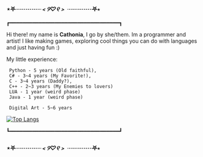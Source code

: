 ###    		⋆⛧*┈┈┈┈﹤୨♡୧﹥ ┈┈┈┈*⛧⋆
┏━━━━━━━━━━━━━━━━━━━━━━━━━━━━━━━━━━┓
 
 Hi there! my name is **Cathonia**, I go by she/them.
 Im a programmer and artist! I like making games, 
 exploring cool things you can do with languages and just having fun :)
 
 My little experience:
 ```
  Python - 5 years (Old faithful),
  C# - 3~4 years (My Favorite!),
  C - 3~4 years (Daddy?),
  C++ - 2~3 years (My Enemies to lovers)
  LUA - 1 year (weird phase)
  Java - 1 year (weird phase)
  
  Digital Art - 5~6 years
```
[![Top Langs](https://github-readme-stats.vercel.app/api/top-langs/?username=CatFiji&layout=compact)](https://github.com/anuraghazra/github-readme-stats)


┗━━━━━━━━━━━━━━━━━━━━━━━━━━━━━━━━━━┛

###    		⋆⛧*┈┈┈┈﹤୨♡୧﹥ ┈┈┈┈*⛧⋆
